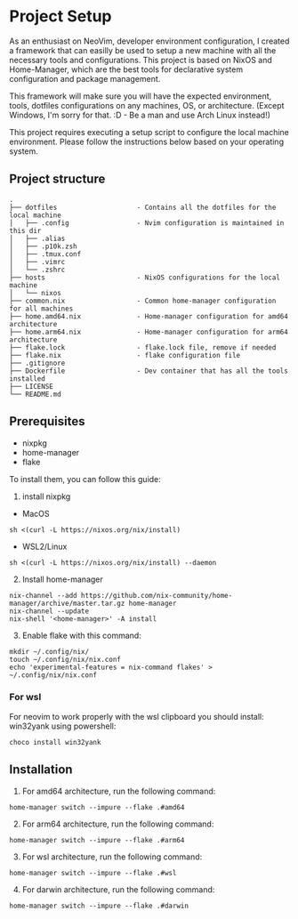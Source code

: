 # Project Setup
As an enthusiast on NeoVim, developer environment configuration, I created a framework that can easilly be used to setup a new machine with all the necessary tools and configurations. This project is based on NixOS and Home-Manager, which are the best tools for declarative system configuration and package management.

This framework will make sure you will have the expected environment, tools, dotfiles configurations on any machines, OS, or architecture. (Except Windows, I'm sorry for that. :D - Be a man and use Arch Linux instead!)

This project requires executing a setup script to configure the local machine environment. Please follow the instructions below based on your operating system.

## Project structure
```
.
├── dotfiles                    - Contains all the dotfiles for the local machine
│   ├── .config                 - Nvim configuration is maintained in this dir
│   ├── .alias
│   ├── .p10k.zsh
│   ├── .tmux.conf
│   ├── .vimrc
│   └── .zshrc
├── hosts                       - NixOS configurations for the local machine
│   └── nixos
├── common.nix                  - Common home-manager configuration for all machines
├── home.amd64.nix              - Home-manager configuration for amd64 architecture
├── home.arm64.nix              - Home-manager configuration for arm64 architecture
├── flake.lock                  - flake.lock file, remove if needed
├── flake.nix                   - flake configuration file
├── .gitignore
├── Dockerfile                  - Dev container that has all the tools installed
├── LICENSE
└── README.md
```

## Prerequisites
- nixpkg
- home-manager
- flake

To install them, you can follow this guide:
1. install nixpkg
- MacOS
```
sh <(curl -L https://nixos.org/nix/install)
```

- WSL2/Linux
```
sh <(curl -L https://nixos.org/nix/install) --daemon
```

2. Install home-manager
```
nix-channel --add https://github.com/nix-community/home-manager/archive/master.tar.gz home-manager
nix-channel --update
nix-shell '<home-manager>' -A install
```

3. Enable flake with this command:
```
mkdir ~/.config/nix/
touch ~/.config/nix/nix.conf
echo 'experimental-features = nix-command flakes' > ~/.config/nix/nix.conf
```

### For wsl
For neovim to work properly with the wsl clipboard you should install:
win32yank using powershell:
```
choco install win32yank
```

## Installation
1. For amd64 architecture, run the following command:
```
home-manager switch --impure --flake .#amd64
```

2. For arm64 architecture, run the following command:
```
home-manager switch --impure --flake .#arm64
```

3. For wsl architecture, run the following command:
```
home-manager switch --impure --flake .#wsl
```

4. For darwin architecture, run the following command:
```
home-manager switch --impure --flake .#darwin
```
